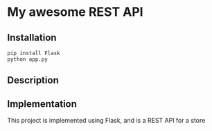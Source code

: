 # My awesome REST API

## Installation
```
pip install Flask
python app.py
```

## Description



## Implementation

This project is implemented using Flask, and is a REST API for a store
